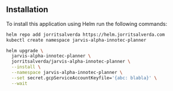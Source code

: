 ## Installation

To install this application using Helm run the following commands: 

```bash
helm repo add jorritsalverda https://helm.jorritsalverda.com
kubectl create namespace jarvis-alpha-innotec-planner

helm upgrade \
  jarvis-alpha-innotec-planner \
  jorritsalverda/jarvis-alpha-innotec-planner \
  --install \
  --namespace jarvis-alpha-innotec-planner \
  --set secret.gcpServiceAccountKeyfile='{abc: blabla}' \
  --wait
```
